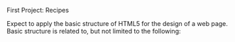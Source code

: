 First Project: Recipes 

Expect to apply the basic structure of HTML5
for the design of a web page. Basic structure
is related to, but not limited to the following:

<!--  
<!Doctype html>
<html>
    <head>
        <meta charset="UTF-8">
        <meta name="viewport" content="width=device-width, initial-scale=10">
        <title> Anything </title>
    </head>
    <body>
        <h1>One <strong>big</strong> main topic</h1>
        <p> A paragraph</p>
        <img>
        <a></a>
    </body>
</html>
-->